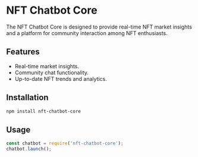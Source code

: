 # NFT Chatbot Core

The NFT Chatbot Core is designed to provide real-time NFT market insights and a platform for community interaction among NFT enthusiasts.

## Features

- Real-time market insights.
- Community chat functionality.
- Up-to-date NFT trends and analytics.

## Installation

```bash
npm install nft-chatbot-core

```

## Usage

```javascript
const chatbot = require('nft-chatbot-core');
chatbot.launch();


```
    
